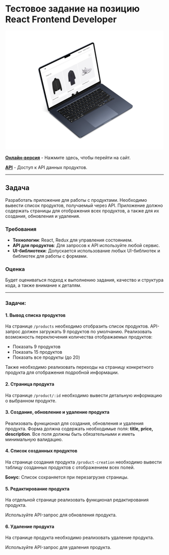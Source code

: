 # Тестовое задание на позицию React Frontend Developer

![](demo_img/MacBook_Air_1500.png)

[**Онлайн-версия**](https://product-market-delta.vercel.app/products) - Нажмите здесь, чтобы перейти на сайт.

[**API**](https://66df2b92de4426916ee3c37d.mockapi.io/products) - Доступ к API данных продуктов.

___

## Задача

Разработать приложение для работы с продуктами. Необходимо вывести список продуктов, получаемый через API. Приложение должно содержать страницы для отображения всех продуктов, а также для их создания, обновления и удаления.

### Требования

- **Технологии**: React, Redux для управления состоянием.
- **API для продуктов**: Для запросов к API используйте любой сервис.
- **UI-библиотеки**: Допускается использование любых UI-библиотек и библиотек для работы с формами.

### Оценка

Будет оцениваться подход к выполнению задания, качество и структура кода, а также внимание к деталям.

___

### Задачи:

#### 1. **Вывод списка продуктов**

На странице `/products` необходимо отобразить список продуктов. API-запрос должен загружать 9 продуктов по умолчанию. Реализовать возможность переключения количества отображаемых продуктов:

- Показать 9 продуктов
- Показать 15 продуктов
- Показать все продукты (до 20)

Также необходимо реализовать переходы на страницу конкретного продукта для отображения подробной информации.

#### 2. **Страница продукта**

На странице `/product/:id` необходимо вывести детальную информацию о выбранном продукте.

#### 3. **Создание, обновление и удаление продукта**

Реализовать функционал для создания, обновления и удаления продукта. Форма должна содержать необходимые поля: **title, price, description**. Все поля должны быть обязательными и иметь минимальную валидацию.

#### 4. **Список созданных продуктов**

На странице создания продукта `/product-creation` необходимо вывести таблицу созданных продуктов с отображением всех полей.

**Бонус**: Список сохраняется при перезагрузке страницы.

#### 5. **Редактирование продукта**

На отдельной странице реализовать функционал редактирования продукта.

Используйте API-запрос для обновления продукта.

#### 6. **Удаление продукта**

На странице продукта необходимо реализовать удаление продукта.

Используйте API-запрос для удаления продукта.
